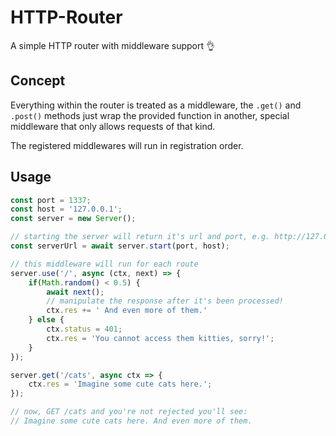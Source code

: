# HTTP-Router
A simple HTTP router with middleware support 👌

## Concept
Everything within the router is treated as a middleware, the `.get()` and `.post()` methods just wrap the provided function
in another, special middleware that only allows requests of that kind.

The registered middlewares will run in registration order.

## Usage
```typescript
const port = 1337;
const host = '127.0.0.1';
const server = new Server();

// starting the server will return it's url and port, e.g. http://127.0.0.1:1337/
const serverUrl = await server.start(port, host);

// this middleware will run for each route
server.use('/', async (ctx, next) => {
    if(Math.random() < 0.5) {
        await next();
        // manipulate the response after it's been processed!
        ctx.res += ' And even more of them.'
    } else {
        ctx.status = 401;
        ctx.res = 'You cannot access them kitties, sorry!';
    }
});

server.get('/cats', async ctx => {
    ctx.res = 'Imagine some cute cats here.';
});

// now, GET /cats and you're not rejected you'll see:
// Imagine some cute cats here. And even more of them.
```
